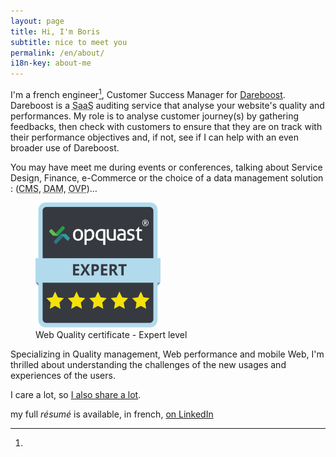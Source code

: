 ```yaml
---
layout: page
title: Hi, I'm Boris
subtitle: nice to meet you
permalink: /en/about/
i18n-key: about-me
---
```


I'm a french engineer[^1], Customer Success Manager for
[Dareboost](https://www.dareboost.com/en/ 'Website speed test, Website quality analysis - Dareboost').
Dareboost is a <abbr title="Software as a Service">SaaS</abbr> auditing service
that analyse your website's quality and performances. My role is to analyse
customer journey(s) by gathering feedbacks, then check with customers to ensure
that they are on track with their performance objectives and, if not, see if I
can help with an even broader use of Dareboost.

You may have meet me during events or conferences, talking about Service Design,
Finance, e-Commerce or the choice of a data management solution :
(<abbr lang="en" title="Content Management System">CMS</abbr>,
<abbr lang="en" title="Digital Asset Management">DAM</abbr>,
<abbr lang="en" title="Online Video Platform">OVP</abbr>)…

<figure>
  <a href="https://certified.opquast.com/certificate/V085B7/"><img role="img" src="/assets/images/shared/issuer_v085b7.svg" width="200" height="200" alt="An OpQuast certificate composed of 5 stars. &quote;Expert&quote; is written on top of it"></a>
  <figcaption>Web Quality certificate - Expert level</figcaption>
</figure>

Specializing in Quality management, Web performance and mobile Web, I'm thrilled
about understanding the challenges of the new usages and experiences of the
users.

I care a lot, so [I also share a lot](/en/about/sharing/).

[^1]:

  my full <em lang="en">résumé</em> is available, in french,
  [on LinkedIn](https://www.linkedin.com/in/borisschapira 'CV de Boris SCHAPIRA sur LinkedIn')
